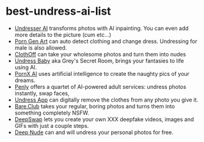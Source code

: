 # best-undress-ai-list

* [Undresser AI](https://undresser.ai) transforms photos with AI inpainting. You can even add more details to the picture (cum etc...)
* [Porn Gen Art](https://porngen.art) can auto detect clothing and change dress. Undressing for male is also allowed.
* [ClothOff](https://ClothOff.io) can take your wholesome photos and turn them into nudes 
* [Undress Baby](https://UndressBaby.com) aka Grey's Secret Room, brings your fantasies to life using AI.
* [PornX AI](https://PornX.ai) uses artificial intelligence to create the naughty pics of your dreams.
* [Penly](https://Penly.ai) offers a quartet of AI-powered adult services: undress photos instantly, swap faces,
* [Undress App](https://Undress.app) can digitally remove the clothes from any photo you give it.
* [Bare.Club](https://Bare.Club) takes your regular, boring photos and turns them into something completely NSFW.
* [DeepSwap](https://DeepSwap.ai) lets you create your own XXX deepfake videos, images and GIFs with just a couple steps.
* [Deep Nude](https://Deep-Nude.ai) can and will undress your personal photos for free. 
